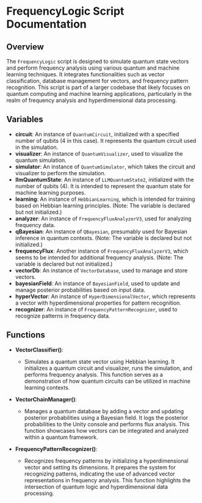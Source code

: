 # FrequencyLogic Script Documentation

## Overview
The `FrequencyLogic` script is designed to simulate quantum state vectors and perform frequency analysis using various quantum and machine learning techniques. It integrates functionalities such as vector classification, database management for vectors, and frequency pattern recognition. This script is part of a larger codebase that likely focuses on quantum computing and machine learning applications, particularly in the realm of frequency analysis and hyperdimensional data processing.

## Variables
- **circuit**: An instance of `QuantumCircuit`, initialized with a specified number of qubits (4 in this case). It represents the quantum circuit used in the simulation.
- **visualizer**: An instance of `QuantumVisualizer`, used to visualize the quantum simulation.
- **simulator**: An instance of `QuantumSimulator`, which takes the circuit and visualizer to perform the simulation.
- **llmQuantumState**: An instance of `LLMQuantumState2`, initialized with the number of qubits (4). It is intended to represent the quantum state for machine learning purposes.
- **learning**: An instance of `HebbianLearning`, which is intended for training based on Hebbian learning principles. (Note: The variable is declared but not initialized.)
- **analyzer**: An instance of `FrequencyFluxAnalyzerV3`, used for analyzing frequency data.
- **qBayesian**: An instance of `QBayesian`, presumably used for Bayesian inference in quantum contexts. (Note: The variable is declared but not initialized.)
- **frequencyFlux**: Another instance of `FrequencyFluxAnalyzerV3`, which seems to be intended for additional frequency analysis. (Note: The variable is declared but not initialized.)
- **vectorDb**: An instance of `VectorDatabase`, used to manage and store vectors.
- **bayesianField**: An instance of `BayesianField`, used to update and manage posterior probabilities based on input data.
- **hyperVector**: An instance of `HyperDimensionalVector`, which represents a vector with hyperdimensional properties for pattern recognition.
- **recognizer**: An instance of `FrequencyPatternRecognizer`, used to recognize patterns in frequency data.

## Functions
- **VectorClassifier()**: 
  - Simulates a quantum state vector using Hebbian learning. It initializes a quantum circuit and visualizer, runs the simulation, and performs frequency analysis. This function serves as a demonstration of how quantum circuits can be utilized in machine learning contexts.

- **VectorChainManager()**: 
  - Manages a quantum database by adding a vector and updating posterior probabilities using a Bayesian field. It logs the posterior probabilities to the Unity console and performs flux analysis. This function showcases how vectors can be integrated and analyzed within a quantum framework.

- **FrequencyPatternRecognizer()**: 
  - Recognizes frequency patterns by initializing a hyperdimensional vector and setting its dimensions. It prepares the system for recognizing patterns, indicating the use of advanced vector representations in frequency analysis. This function highlights the intersection of quantum logic and hyperdimensional data processing.